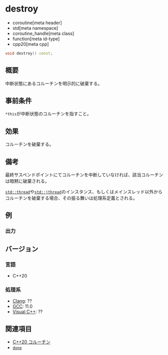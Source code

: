 # destroy
* coroutine[meta header]
* std[meta namespace]
* coroutine_handle[meta class]
* function[meta id-type]
* cpp20[meta cpp]

```cpp
void destroy() const;
```

## 概要
中断状態にあるコルーチンを明示的に破棄する。


## 事前条件
`*this`が中断状態のコルーチンを指すこと。


## 効果
コルーチンを破棄する。


## 備考
最終サスペンドポイントにてコルーチンを中断していなければ、該当コルーチンは暗黙に破棄される。

[`std::thread`](/reference/thread/thread.md)や[`std::jthread`](/reference/thread/jthread.md)のインスタンス、もしくはメインスレッド以外からコルーチンを破棄する場合、その振る舞いは処理系定義とされる。


## 例
### 出力

## バージョン
### 言語
- C++20

### 処理系
- [Clang](/implementation.md#clang): ??
- [GCC](/implementation.md#gcc): 11.0
- [Visual C++](/implementation.md#visual_cpp): ??


## 関連項目
- [C++20 コルーチン](/lang/cpp20/coroutines.md)
- [`done`](done.md)
